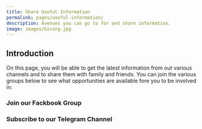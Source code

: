 ```yaml
---
title: Share Useful Information
permalink: pages/useful-information/
description: Avenues you can go to for and share information.
image: images/Giving.jpg
---
```


## Introduction
On this page, you will be able to get the latest information from out various channels and to share them with family and friends. You can join the various groups below to see what opportunities are available fore you to be involved in:
### Join our Fackbook Group 

### Subscribe to our Telegram Channel

